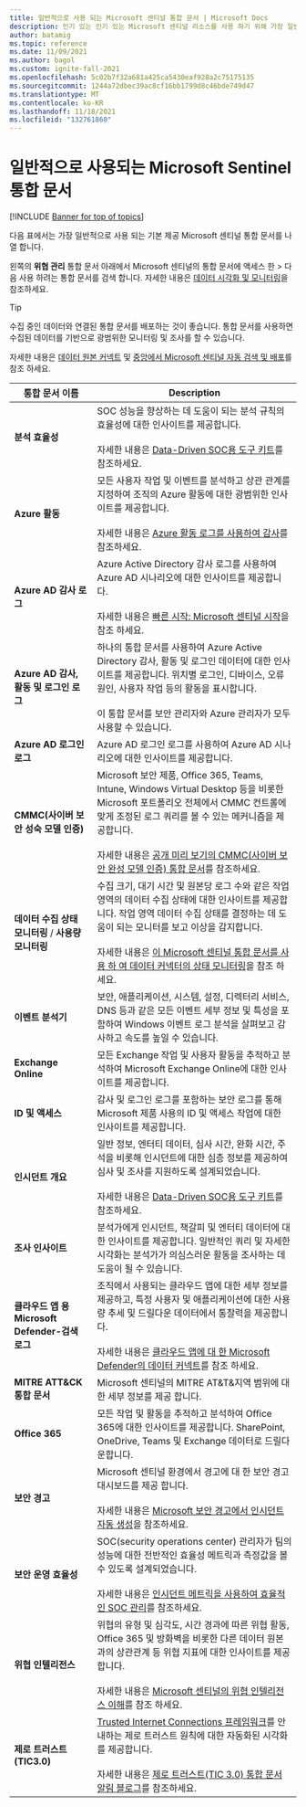 ```yaml
---
title: 일반적으로 사용 되는 Microsoft 센티널 통합 문서 | Microsoft Docs
description: 인기 있는 인기 있는 Microsoft 센티널 리소스를 사용 하기 위해 가장 일반적으로 사용 되는 통합 문서에 대해 알아봅니다.
author: batamig
ms.topic: reference
ms.date: 11/09/2021
ms.author: bagol
ms.custom: ignite-fall-2021
ms.openlocfilehash: 5c02b7f32a681a425ca5430eaf928a2c75175135
ms.sourcegitcommit: 1244a72dbec39ac8cf16bb1799d8c46bde749d47
ms.translationtype: MT
ms.contentlocale: ko-KR
ms.lasthandoff: 11/18/2021
ms.locfileid: "132761860"
---
```

# <a name="commonly-used-microsoft-sentinel-workbooks"></a>일반적으로 사용되는 Microsoft Sentinel 통합 문서

[!INCLUDE [Banner for top of topics](./includes/banner.md)]

다음 표에서는 가장 일반적으로 사용 되는 기본 제공 Microsoft 센티널 통합 문서를 나열 합니다.

왼쪽의 **위협 관리** 통합 문서 아래에서 Microsoft 센티널의 통합 문서에 액세스 한  >   다음 사용 하려는 통합 문서를 검색 합니다. 자세한 내용은 [데이터 시각화 및 모니터링](monitor-your-data.md)을 참조하세요.

> [!TIP]
> 수집 중인 데이터와 연결된 통합 문서를 배포하는 것이 좋습니다. 통합 문서를 사용하면 수집된 데이터를 기반으로 광범위한 모니터링 및 조사를 할 수 있습니다.
>
> 자세한 내용은 [데이터 원본 커넥트](connect-data-sources.md) 및 [중앙에서 Microsoft 센티널 자동 검색 및 배포](sentinel-solutions-deploy.md)를 참조 하세요.
>

|통합 문서 이름  |Description  |
|---------|---------|
|**분석 효율성**     |  SOC 성능을 향상하는 데 도움이 되는 분석 규칙의 효율성에 대한 인사이트를 제공합니다. <br><br>자세한 내용은 [Data-Driven SOC용 도구 키트](https://techcommunity.microsoft.com/t5/azure-sentinel/the-toolkit-for-data-driven-socs/ba-p/2143152)를 참조하세요.|
|**Azure 활동**     |     모든 사용자 작업 및 이벤트를 분석하고 상관 관계를 지정하여 조직의 Azure 활동에 대한 광범위한 인사이트를 제공합니다. <br><br>자세한 내용은 [Azure 활동 로그를 사용하여 감사](audit-sentinel-data.md#auditing-with-azure-activity-logs)를 참조하세요.    |
|**Azure AD 감사 로그**     |  Azure Active Directory 감사 로그를 사용하여 Azure AD 시나리오에 대한 인사이트를 제공합니다. <br><br>자세한 내용은  [빠른 시작: Microsoft 센티널 시작](get-visibility.md)을 참조 하세요.     |
|**Azure AD 감사, 활동 및 로그인 로그**     |   하나의 통합 문서를 사용하여 Azure Active Directory 감사, 활동 및 로그인 데이터에 대한 인사이트를 제공합니다. 위치별 로그인, 디바이스, 오류 원인, 사용자 작업 등의 활동을 표시합니다. <br><br> 이 통합 문서를 보안 관리자와 Azure 관리자가 모두 사용할 수 있습니다.   |
|**Azure AD 로그인 로그**     | Azure AD 로그인 로그를 사용하여 Azure AD 시나리오에 대한 인사이트를 제공합니다.        |
|**CMMC(사이버 보안 성숙 모델 인증)**     |   Microsoft 보안 제품, Office 365, Teams, Intune, Windows Virtual Desktop 등을 비롯한 Microsoft 포트폴리오 전체에서 CMMC 컨트롤에 맞게 조정된 로그 쿼리를 볼 수 있는 메커니즘을 제공합니다. <br><br>자세한 내용은 [공개 미리 보기의 CMMC(사이버 보안 완성 모델 인증) 통합 문서](https://techcommunity.microsoft.com/t5/azure-sentinel/what-s-new-cybersecurity-maturity-model-certification-cmmc/ba-p/2111184)를 참조하세요.|
|**데이터 수집 상태 모니터링** / **사용량 모니터링**     |  수집 크기, 대기 시간 및 원본당 로그 수와 같은 작업 영역의 데이터 수집 상태에 대한 인사이트를 제공합니다. 작업 영역 데이터 수집 상태를 결정하는 데 도움이 되는 모니터를 보고 이상을 감지합니다. <br><br>자세한 내용은 [이 Microsoft 센티널 통합 문서를 사용 하 여 데이터 커넥터의 상태 모니터링](monitor-data-connector-health.md)을 참조 하세요.    |
|**이벤트 분석기**     |  보안, 애플리케이션, 시스템, 설정, 디렉터리 서비스, DNS 등과 같은 모든 이벤트 세부 정보 및 특성을 포함하여 Windows 이벤트 로그 분석을 살펴보고 감사하고 속도를 높일 수 있습니다.       |
|**Exchange Online**     |모든 Exchange 작업 및 사용자 활동을 추적하고 분석하여 Microsoft Exchange Online에 대한 인사이트를 제공합니다.         |
|**ID 및 액세스**     |   감사 및 로그인 로그를 포함하는 보안 로그를 통해 Microsoft 제품 사용의 ID 및 액세스 작업에 대한 인사이트를 제공합니다.     |
|**인시던트 개요**     |   일반 정보, 엔터티 데이터, 심사 시간, 완화 시간, 주석을 비롯해 인시던트에 대한 심층 정보를 제공하여 심사 및 조사를 지원하도록 설계되었습니다. <br><br>자세한 내용은 [Data-Driven SOC용 도구 키트](https://techcommunity.microsoft.com/t5/azure-sentinel/the-toolkit-for-data-driven-socs/ba-p/2143152)를 참조하세요.      |
|<a name="investigation-insights"></a>**조사 인사이트**     | 분석가에게 인시던트, 책갈피 및 엔터티 데이터에 대한 인사이트를 제공합니다. 일반적인 쿼리 및 자세한 시각화는 분석가가 의심스러운 활동을 조사하는 데 도움이 될 수 있습니다.     |
|**클라우드 앱 용 Microsoft Defender-검색 로그**     |   조직에서 사용되는 클라우드 앱에 대한 세부 정보를 제공하고, 특정 사용자 및 애플리케이션에 대한 사용량 추세 및 드릴다운 데이터에서 통찰력을 제공합니다.  <br><br>자세한 내용은 [클라우드 앱에 대 한 Microsoft Defender의 데이터 커넥트](./data-connectors-reference.md#microsoft-defender-for-cloud-apps)를 참조 하세요.|
|**MITRE ATT&CK 통합 문서**     |   Microsoft 센티널의 MITRE AT&T&지역 범위에 대 한 세부 정보를 제공 합니다.      |
|**Office 365**     | 모든 작업 및 활동을 추적하고 분석하여 Office 365에 대한 인사이트를 제공합니다. SharePoint, OneDrive, Teams 및 Exchange 데이터로 드릴다운합니다.       |
|**보안 경고**     |  Microsoft 센티널 환경에서 경고에 대 한 보안 경고 대시보드를 제공 합니다. <br><br>자세한 내용은 [Microsoft 보안 경고에서 인시던트 자동 생성](create-incidents-from-alerts.md)을 참조하세요.      |
|**보안 운영 효율성**     |  SOC(security operations center) 관리자가 팀의 성능에 대한 전반적인 효율성 메트릭과 측정값을 볼 수 있도록 설계되었습니다. <br><br>자세한 내용은 [인시던트 메트릭을 사용하여 효율적인 SOC 관리](manage-soc-with-incident-metrics.md)를 참조하세요.  |
|**위협 인텔리전스**     | 위협의 유형 및 심각도, 시간 경과에 따른 위협 활동, Office 365 및 방화벽을 비롯한 다른 데이터 원본과의 상관관계 등 위협 지표에 대한 인사이트를 제공합니다.  <br><br>자세한 내용은 [Microsoft 센티널의 위협 인텔리전스 이해](understand-threat-intelligence.md)를 참조 하세요.      |
|**제로 트러스트(TIC3.0)**     |  [Trusted Internet Connections 프레임워크](https://www.cisa.gov/trusted-internet-connections)를 안내하는 제로 트러스트 원칙에 대한 자동화된 시각화를 제공합니다.   <br><br>자세한 내용은 [제로 트러스트(TIC 3.0) 통합 문서 알림 블로그](https://techcommunity.microsoft.com/t5/public-sector-blog/announcing-the-azure-sentinel-zero-trust-tic3-0-workbook/ba-p/2313761)를 참조하세요.  |
